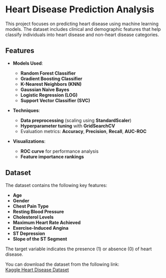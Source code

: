 # Heart Disease Prediction Analysis

This project focuses on predicting heart disease using machine learning models. The dataset includes clinical and demographic features that help classify individuals into heart disease and non-heart disease categories.

## Features

- **Models Used**:
  - **Random Forest Classifier**
  - **Gradient Boosting Classifier**
  - **K-Nearest Neighbors (KNN)**
  - **Gaussian Naive Bayes**
  - **Logistic Regression (LOG)**
  - **Support Vector Classifier (SVC)**

- **Techniques**:
  - **Data preprocessing** (scaling using **StandardScaler**)
  - **Hyperparameter tuning** with **GridSearchCV**
  - Evaluation metrics: **Accuracy**, **Precision**, **Recall**, **AUC-ROC**

- **Visualizations**:
  - **ROC curve** for performance analysis
  - **Feature importance rankings**

## Dataset

The dataset contains the following key features:
- **Age**
- **Gender**
- **Chest Pain Type**
- **Resting Blood Pressure**
- **Cholesterol Levels**
- **Maximum Heart Rate Achieved**
- **Exercise-Induced Angina**
- **ST Depression**
- **Slope of the ST Segment**

The target variable indicates the presence (1) or absence (0) of heart disease.

You can download the dataset from the following link:  
[Kaggle Heart Disease Dataset](https://www.kaggle.com/datasets/johnsmith88/heart-disease-dataset)
